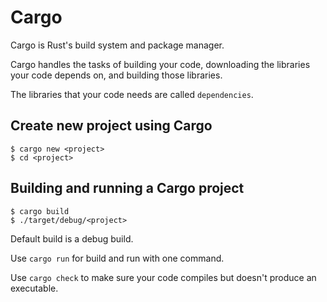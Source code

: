 # Cargo

Cargo is Rust's build system and package manager.

Cargo handles the tasks of building your code, downloading the
libraries your code depends on, and building those libraries.

The libraries that your code needs are called `dependencies`.

## Create new project using Cargo

```
$ cargo new <project>
$ cd <project>
```

## Building and running a Cargo project

```
$ cargo build
$ ./target/debug/<project>
```

Default build is a debug build.

Use `cargo run` for build and run with one command.

Use `cargo check` to make sure your code compiles but doesn't produce
an executable.
